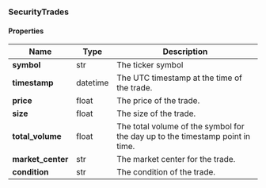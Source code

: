 

[//]: # (CLASS:SecurityTrades)

[//]: # (KIND:object)

### SecurityTrades

#### Properties

[//]: # (START_DEFINITION)

Name | Type | Description
------------ | ------------- | -------------
**symbol** | str | The ticker symbol &nbsp;
**timestamp** | datetime | The UTC timestamp at the time of the trade. &nbsp;
**price** | float | The price of the trade. &nbsp;
**size** | float | The size of the trade. &nbsp;
**total_volume** | float | The total volume of the symbol for the day up to the timestamp point in time. &nbsp;
**market_center** | str | The market center for the trade. &nbsp;
**condition** | str | The condition of the trade. &nbsp;

[//]: # (END_DEFINITION)




